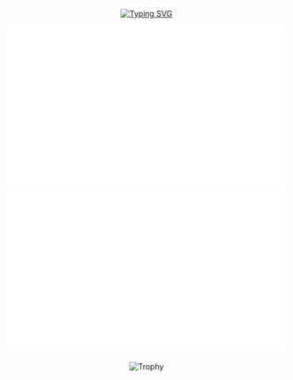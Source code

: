 <p align="center">  
 <a href="https://git.io/typing-svg">
  <img src="https://readme-typing-svg.herokuapp.com?font=Fira+Code&pause=100&vCenter=true&width=435&lines=🔥+Welcome+To+GARMA's+Profile!+🔥;JavaScript,Python+and+C%2B%2B+Master+😎👀;A+Man's+Dream+Will+Never+Die!+❤️;&color=ff2929" alt="Typing SVG" />
</a>
</p>
<p align="center">
  <img src="https://raw.githubusercontent.com/GARMA-A/github-stats/master/generated/overview.svg#gh-dark-mode-only"/>
  <img src="https://raw.githubusercontent.com/GARMA-A/github-stats/master/generated/languages.svg#gh-dark-mode-only"/>
</p>
<p align="center">
  <img src="https://github-profile-trophy.vercel.app/?username=GARMA-A&margin-w=15&column=5&theme=algolia&title=-Followers,-Reviews,-Experience,-Stars"" alt="Trophy" />
</p>

